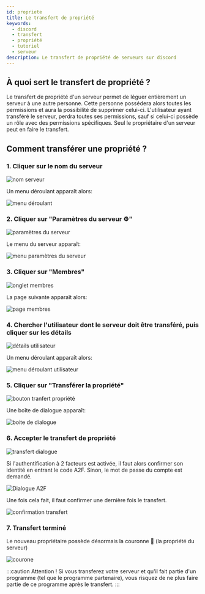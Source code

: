```yaml
---
id: propriete
title: Le transfert de propriété
keywords:
  - discord
  - transfert
  - propriété
  - tutoriel
  - serveur
description: Le transfert de propriété de serveurs sur discord
---
```


## À quoi sert le transfert de propriété ?

Le transfert de propriété d'un serveur permet de léguer entièrement un serveur à une autre personne. Cette personne possédera alors toutes les permissions et aura la possibilité de supprimer celui-ci. L'utilisateur ayant transféré le serveur, perdra toutes ses permissions, sauf si celui-ci possède un rôle avec des permissions spécifiques. Seul le propriétaire d'un serveur peut en faire le transfert.

## Comment transférer une propriété ?

### 1. **Cliquer sur le nom du serveur**

![nom serveur](https://i.discord.fr/chV.png)

Un menu déroulant apparaît alors:

![menu déroulant](https://i.discord.fr/MBR.png)



### 2. **Cliquer sur "Paramètres du serveur ⚙"**

![paramètres du serveur](https://i.discord.fr/3Gz.png)

Le menu du serveur apparaît:

![menu paramètres du serveur](https://i.discord.fr/8rC.png)



### 3. **Cliquer sur "Membres"**

![onglet membres](https://i.discord.fr/215.png)

La page suivante apparaît alors:

![page membres](https://i.discord.fr/a64.png)



### 4. **Chercher l'utilisateur dont le serveur doit être transféré, puis cliquer sur les détails**

![détails utilisateur](https://i.discord.fr/bQC.png)

Un menu déroulant apparaît alors:

![menu déroulant utilisateur](https://i.discord.fr/CdI.png)



### 5. **Cliquer sur "Transférer la propriété"**

![bouton tranfert propriété](https://i.discord.fr/OxX.png)

Une boîte de dialogue apparaît:

![boite de dialogue](https://i.discord.fr/Phx.png)



### 6. **Accepter le transfert de propriété**

![transfert dialogue](https://i.discord.fr/WlD.gif)

Si l'authentification à 2 facteurs est activée, il faut alors confirmer son identité en entrant le code A2F. Sinon, le mot de passe du compte est demandé.

![Dialogue A2F](https://i.discord.fr/goY.png)

Une fois cela fait, il faut confirmer une dernière fois le transfert.

![confirmation transfert](https://i.discord.fr/NSb.png)



### 7. **Transfert terminé**
Le nouveau propriétaire possède désormais la couronne 👑 (la propriété du serveur)

![courone](https://i.discord.fr/DEd.png)



:::caution Attention !
Si vous transferez votre serveur et qu'il fait partie d'un programme (tel que le programme partenaire), vous risquez de ne plus faire partie de ce programme après le transfert. 
:::
